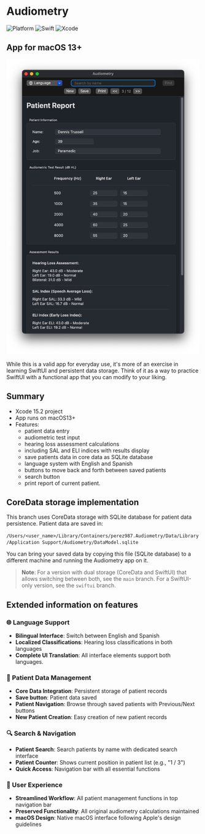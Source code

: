 # Audiometry

![Platform](https://img.shields.io/badge/macOS-13+-orange.svg)
![Swift](https://img.shields.io/badge/Swift-5.9-color=9494ff.svg)
![Xcode](https://img.shields.io/badge/Xcode-macOS13+-lavender.svg)
<!-- ![Downloads](https://img.shields.io/github/downloads/perez987/Audiometry/total?label=Downloads&color=9494ff) -->

## App for macOS 13+

<img src="Images/Main-window-coredata.png" width="640px">

While this is a valid app for everyday use, it's more of an exercise in learning SwiftUI and persistent data storage. Think of it as a way to practice SwiftUI with a functional app that you can modify to your liking.

## Summary

- Xcode 15.2 project
- App runs on macOS13+
- Features:
  - patient data entry
  - audiometric test input
  - hearing loss assessment calculations
  - including SAL and ELI indices with results display
  - save patients data in core data as SQLite database
  - language system with English and Spanish
  - buttons to move back and forth between saved patients
  - search button
  - print report of current patient. 

## CoreData storage implementation
  
This branch uses CoreData storage with SQLite database for patient data persistence. Patient data are saved in:

`/Users/<user_name>/Library/Containers/perez987.Audiometry/Data/Library/Application Support/Audiometry/DataModel.sqlite`

You can bring your saved data by copying this file (SQLite database) to a different machine and running the Audiometry app on it.

> **Note**: For a version with dual storage (CoreData and SwiftUI) that allows switching between both, see the `main` branch. For a SwiftUI-only version, see the `swiftui` branch.

## Extended information on features
  
### 🌐 Language Support

- **Bilingual Interface**: Switch between English and Spanish
- **Localized Classifications**: Hearing loss classifications in both languages
- **Complete UI Translation**: All interface elements support both languages.

### 💾 Patient Data Management

- **Core Data Integration**: Persistent storage of patient records
- **Save button**: Patient data saved
- **Patient Navigation**: Browse through saved patients with Previous/Next buttons
- **New Patient Creation**: Easy creation of new patient records

### 🔍 Search & Navigation

- **Patient Search**: Search patients by name with dedicated search interface
- **Patient Counter**: Shows current position in patient list (e.g., "1 / 3")
- **Quick Access**: Navigation bar with all essential functions

### 🏥 User Experience

- **Streamlined Workflow**: All patient management functions in top navigation bar
- **Preserved Functionality**: All original audiometry calculations maintained
- **macOS Design**: Native macOS interface following Apple's design guidelines

